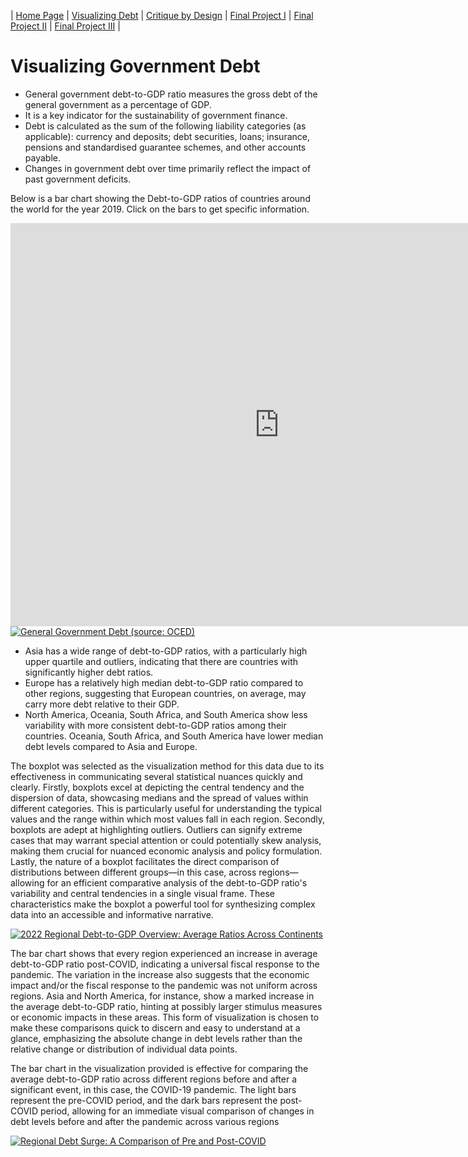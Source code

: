 | [Home Page](https://sharvariyeole.github.io/portfolio) | [Visualizing Debt](visualizing-government-debt) | [Critique by Design](critique-by-design) | [Final Project I](final-project-part-one) | [Final Project II](final-project-part-two) | [Final Project III](final-project-part-three) |

# Visualizing Government Debt

- General government debt-to-GDP ratio measures the gross debt of the general government as a percentage of GDP.
- It is a key indicator for the sustainability of government finance. 
- Debt is calculated as the sum of the following liability categories (as applicable): currency and deposits; debt securities, loans; insurance, 
 pensions and standardised guarantee schemes, and other accounts payable. 
- Changes in government debt over time primarily reflect the impact of past government deficits.

Below is a bar chart showing the Debt-to-GDP ratios of countries around the world for the year 2019. Click on the bars to get specific information.


<iframe src="https://data.oecd.org/chart/7kpg" width="860" height="645" style="border: 0" mozallowfullscreen="true" webkitallowfullscreen="true" allowfullscreen="true"><a href="https://data.oecd.org/chart/7kpg" target="_blank">OECD Chart: General government debt, Total, % of GDP, Annual, 2019</a></iframe>


<div class='tableauPlaceholder' id='viz1706551485619' style='position: relative'><noscript><a href='#'><img alt='General Government Debt (source: OCED) ' src='https:&#47;&#47;public.tableau.com&#47;static&#47;images&#47;In&#47;In-class_17065476256140&#47;Sheet1&#47;1_rss.png' style='border: none' /></a></noscript><object class='tableauViz'  style='display:none;'><param name='host_url' value='https%3A%2F%2Fpublic.tableau.com%2F' /> <param name='embed_code_version' value='3' /> <param name='site_root' value='' /><param name='name' value='In-class_17065476256140&#47;Sheet1' /><param name='tabs' value='no' /><param name='toolbar' value='yes' /><param name='static_image' value='https:&#47;&#47;public.tableau.com&#47;static&#47;images&#47;In&#47;In-class_17065476256140&#47;Sheet1&#47;1.png' /> <param name='animate_transition' value='yes' /><param name='display_static_image' value='yes' /><param name='display_spinner' value='yes' /><param name='display_overlay' value='yes' /><param name='display_count' value='yes' /><param name='language' value='en-US' /><param name='filter' value='publish=yes' /></object></div>
<script type='text/javascript'>
  var divElement = document.getElementById('viz1706551485619');
  var vizElement = divElement.getElementsByTagName('object')[0];
  vizElement.style.width='100%';vizElement.style.height=(divElement.offsetWidth*0.75)+'px';
  var scriptElement = document.createElement('script');
  scriptElement.src = 'https://public.tableau.com/javascripts/api/viz_v1.js';                    vizElement.parentNode.insertBefore(scriptElement, vizElement);
</script>

- Asia has a wide range of debt-to-GDP ratios, with a particularly high upper quartile and outliers, indicating that there are countries with significantly higher debt ratios.
- Europe has a relatively high median debt-to-GDP ratio compared to other regions, suggesting that European countries, on average, may carry more debt relative to their GDP.
- North America, Oceania, South Africa, and South America show less variability with more consistent debt-to-GDP ratios among their countries.
Oceania, South Africa, and South America have lower median debt levels compared to Asia and Europe.


The boxplot was selected as the visualization method for this data due to its effectiveness in communicating several statistical nuances quickly and clearly. Firstly, boxplots excel at depicting the central tendency and the dispersion of data, showcasing medians and the spread of values within different categories. This is particularly useful for understanding the typical values and the range within which most values fall in each region. Secondly, boxplots are adept at highlighting outliers. Outliers can signify extreme cases that may warrant special attention or could potentially skew analysis, making them crucial for nuanced economic analysis and policy formulation. Lastly, the nature of a boxplot facilitates the direct comparison of distributions between different groups—in this case, across regions—allowing for an efficient comparative analysis of the debt-to-GDP ratio's variability and central tendencies in a single visual frame. These characteristics make the boxplot a powerful tool for synthesizing complex data into an accessible and informative narrative.

<div class='tableauPlaceholder' id='viz1706565255315' style='position: relative'><noscript><a href='#'><img alt='2022 Regional Debt-to-GDP Overview: Average Ratios Across Continents ' src='https:&#47;&#47;public.tableau.com&#47;static&#47;images&#47;In&#47;In-class_17065476256140&#47;Sheet3&#47;1_rss.png' style='border: none' /></a></noscript><object class='tableauViz'  style='display:none;'><param name='host_url' value='https%3A%2F%2Fpublic.tableau.com%2F' /> <param name='embed_code_version' value='3' /> <param name='site_root' value='' /><param name='name' value='In-class_17065476256140&#47;Sheet3' /><param name='tabs' value='no' /><param name='toolbar' value='yes' /><param name='static_image' value='https:&#47;&#47;public.tableau.com&#47;static&#47;images&#47;In&#47;In-class_17065476256140&#47;Sheet3&#47;1.png' /> <param name='animate_transition' value='yes' /><param name='display_static_image' value='yes' /><param name='display_spinner' value='yes' /><param name='display_overlay' value='yes' /><param name='display_count' value='yes' /><param name='language' value='en-US' /><param name='filter' value='publish=yes' /></object></div>
<script type='text/javascript'>
 var divElement = document.getElementById('viz1706565255315');
 var vizElement = divElement.getElementsByTagName('object')[0];
 vizElement.style.width='100%';vizElement.style.height=(divElement.offsetWidth*0.75)+'px';
 var scriptElement = document.createElement('script');
 scriptElement.src = 'https://public.tableau.com/javascripts/api/viz_v1.js';                    vizElement.parentNode.insertBefore(scriptElement, vizElement);
</script>


The bar chart shows that every region experienced an increase in average debt-to-GDP ratio post-COVID, indicating a universal fiscal response to the pandemic. The variation in the increase also suggests that the economic impact and/or the fiscal response to the pandemic was not uniform across regions. Asia and North America, for instance, show a marked increase in the average debt-to-GDP ratio, hinting at possibly larger stimulus measures or economic impacts in these areas. This form of visualization is chosen to make these comparisons quick to discern and easy to understand at a glance, emphasizing the absolute change in debt levels rather than the relative change or distribution of individual data points.

The bar chart in the visualization provided is effective for comparing the average debt-to-GDP ratio across different regions before and after a significant event, in this case, the COVID-19 pandemic. The light bars represent the pre-COVID period, and the dark bars represent the post-COVID period, allowing for an immediate visual comparison of changes in debt levels before and after the pandemic across various regions

<div class='tableauPlaceholder' id='viz1706565294913' style='position: relative'><noscript><a href='#'><img alt='Regional Debt Surge: A Comparison of Pre and Post-COVID ' src='https:&#47;&#47;public.tableau.com&#47;static&#47;images&#47;In&#47;In-class_17065476256140&#47;Sheet4&#47;1_rss.png' style='border: none' /></a></noscript><object class='tableauViz'  style='display:none;'><param name='host_url' value='https%3A%2F%2Fpublic.tableau.com%2F' /> <param name='embed_code_version' value='3' /> <param name='site_root' value='' /><param name='name' value='In-class_17065476256140&#47;Sheet4' /><param name='tabs' value='no' /><param name='toolbar' value='yes' /><param name='static_image' value='https:&#47;&#47;public.tableau.com&#47;static&#47;images&#47;In&#47;In-class_17065476256140&#47;Sheet4&#47;1.png' /> <param name='animate_transition' value='yes' /><param name='display_static_image' value='yes' /><param name='display_spinner' value='yes' /><param name='display_overlay' value='yes' /><param name='display_count' value='yes' /><param name='language' value='en-US' /><param name='filter' value='publish=yes' /></object></div>
<script type='text/javascript'>
 var divElement = document.getElementById('viz1706565294913');
 var vizElement = divElement.getElementsByTagName('object')[0];
 vizElement.style.width='100%';vizElement.style.height=(divElement.offsetWidth*0.75)+'px';
 var scriptElement = document.createElement('script');
 scriptElement.src = 'https://public.tableau.com/javascripts/api/viz_v1.js';
 vizElement.parentNode.insertBefore(scriptElement, vizElement);
</script>
